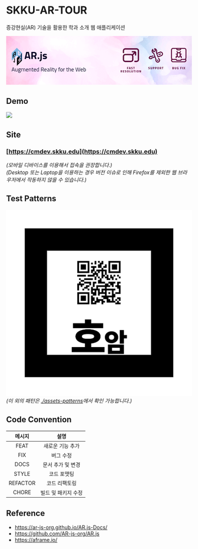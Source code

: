 # SKKU-AR-TOUR
증강현실(AR) 기술을 활용한 학과 소개 웹 애플리케이션

<a href="https://xscode.com/nicolocarpignoli/AR.js">
  <img src="./assets/ForReadme/AR-JS-banner.png" />
</a>

## Demo
<img src="./assets/ForReadme/demo.gif" />

## Site
### [https://cmdev.skku.edu](https://cmdev.skku.edu)<br>
<i>(모바일 디바이스를 이용해서 접속을 권장합니다.)</i><br>
<i>(Desktop 또는 Laptop을 이용하는 경우 버전 이슈로 인해 Firefox를 제외한 웹 브라우저에서 작동하지 않을 수 있습니다.)</i>

## Test Patterns
<img src="./assets/patterns/호암.png" /><br>
<i>(이 외의 패턴은 [./assets-patterns](https://github.com/comeducmd/skku-ar-tour/tree/master/assets/patterns)에서 확인 가능합니다.)</i><br>


## Code Convention
| 메시지 | 설명 |
|:---:|:---:|
| FEAT | 새로운 기능 추가 |
| FIX | 버그 수정|
| DOCS | 문서 추가 및 변경 |
| STYLE | 코드 포맷팅 |
| REFACTOR | 코드 리팩토링 |
| CHORE | 빌드 및 패키지 수정 |

## Reference
- https://ar-js-org.github.io/AR.js-Docs/
- https://github.com/AR-js-org/AR.js
- https://aframe.io/